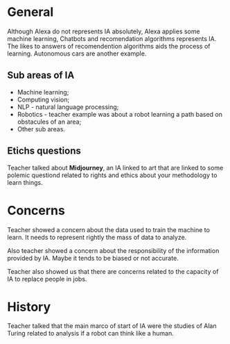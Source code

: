 # General

Although Alexa do not represents IA absolutely, Alexa applies some machine learning, Chatbots and recomendation algorithms represents IA. The likes to answers of recomendention algorithms aids the process of learning. Autonomous cars are another example.


## Sub areas of IA

- Machine learning;
- Computing vision;
- NLP - natural language processing;
- Robotics - teacher example was about a robot learning a path based on obstacules of an area;
- Other sub areas.


## Etichs questions

Teacher talked about **Midjourney**, an IA linked to art that are linked to some polemic questiond related to rights and ethics about your methodology to learn things.


# Concerns

Teacher showed a concern about the data used to train the machine to learn. It needs to represent rightly the mass of data to analyze.

Also teacher showed a concern about the responsibility of the information provided by IA. Maybe it tends to be biased or not accurate.

Teacher also showed us that there are concerns related to the capacity of IA to replace people in jobs.


# History

Teacher talked that the main marco of start of IA were the studies of Alan Turing related to analysis if a robot can think like a human.